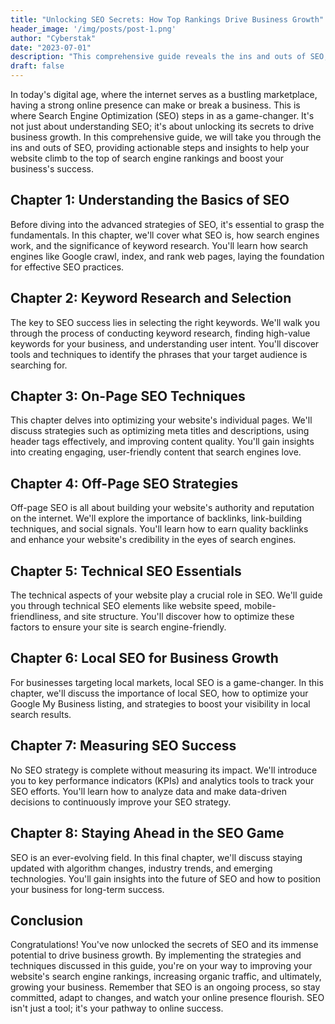 ```yaml
---
title: "Unlocking SEO Secrets: How Top Rankings Drive Business Growth"
header_image: '/img/posts/post-1.png'
author: "Cyberstak"
date: "2023-07-01"
description: "This comprehensive guide reveals the ins and outs of SEO, providing actionable steps and insights to help your website climb to the top of search engine rankings and boost your business's success."
draft: false
---
```


In today's digital age, where the internet serves as a bustling marketplace, having a strong online presence can make or break a business. This is where Search Engine Optimization (SEO) steps in as a game-changer. It's not just about understanding SEO; it's about unlocking its secrets to drive business growth. In this comprehensive guide, we will take you through the ins and outs of SEO, providing actionable steps and insights to help your website climb to the top of search engine rankings and boost your business's success.

## Chapter 1: Understanding the Basics of SEO

Before diving into the advanced strategies of SEO, it's essential to grasp the fundamentals. In this chapter, we'll cover what SEO is, how search engines work, and the significance of keyword research. You'll learn how search engines like Google crawl, index, and rank web pages, laying the foundation for effective SEO practices.

## Chapter 2: Keyword Research and Selection

The key to SEO success lies in selecting the right keywords. We'll walk you through the process of conducting keyword research, finding high-value keywords for your business, and understanding user intent. You'll discover tools and techniques to identify the phrases that your target audience is searching for.

## Chapter 3: On-Page SEO Techniques

This chapter delves into optimizing your website's individual pages. We'll discuss strategies such as optimizing meta titles and descriptions, using header tags effectively, and improving content quality. You'll gain insights into creating engaging, user-friendly content that search engines love.

## Chapter 4: Off-Page SEO Strategies

Off-page SEO is all about building your website's authority and reputation on the internet. We'll explore the importance of backlinks, link-building techniques, and social signals. You'll learn how to earn quality backlinks and enhance your website's credibility in the eyes of search engines.

## Chapter 5: Technical SEO Essentials

The technical aspects of your website play a crucial role in SEO. We'll guide you through technical SEO elements like website speed, mobile-friendliness, and site structure. You'll discover how to optimize these factors to ensure your site is search engine-friendly.

## Chapter 6: Local SEO for Business Growth

For businesses targeting local markets, local SEO is a game-changer. In this chapter, we'll discuss the importance of local SEO, how to optimize your Google My Business listing, and strategies to boost your visibility in local search results.

## Chapter 7: Measuring SEO Success

No SEO strategy is complete without measuring its impact. We'll introduce you to key performance indicators (KPIs) and analytics tools to track your SEO efforts. You'll learn how to analyze data and make data-driven decisions to continuously improve your SEO strategy.

## Chapter 8: Staying Ahead in the SEO Game

SEO is an ever-evolving field. In this final chapter, we'll discuss staying updated with algorithm changes, industry trends, and emerging technologies. You'll gain insights into the future of SEO and how to position your business for long-term success.

## Conclusion

Congratulations! You've now unlocked the secrets of SEO and its immense potential to drive business growth. By implementing the strategies and techniques discussed in this guide, you're on your way to improving your website's search engine rankings, increasing organic traffic, and ultimately, growing your business. Remember that SEO is an ongoing process, so stay committed, adapt to changes, and watch your online presence flourish. SEO isn't just a tool; it's your pathway to online success.